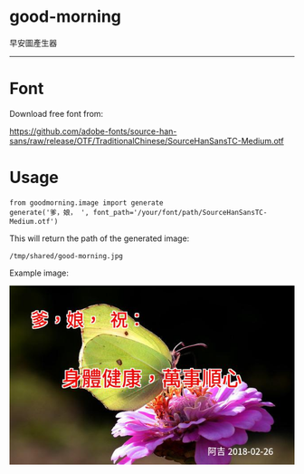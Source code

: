 # good-morning
早安圖產生器

---
# Font

Download free font from:

https://github.com/adobe-fonts/source-han-sans/raw/release/OTF/TraditionalChinese/SourceHanSansTC-Medium.otf

# Usage

    from goodmorning.image import generate
    generate('爹，娘， ', font_path='/your/font/path/SourceHanSansTC-Medium.otf')
    
This will return the path of the generated image:

    /tmp/shared/good-morning.jpg
    
Example image:

![](example.jpg)
